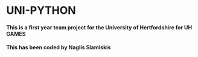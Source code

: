 # UNI-PYTHON
#### This is a first year team project for the University of Hertfordshire for UH GAMES
#### This has been coded by Naglis Slamiskis
 
